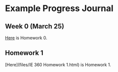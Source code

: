 # Example Progress Journal

## Week 0 (March 25)

[Here](files/IE360_Spring21_Homework0.html) is Homework 0. 

## Homework 1

[Here](files/IE 360 Homework 1.html) is Homework 1. 

